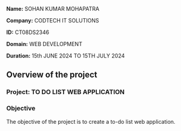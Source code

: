 **Name:** SOHAN KUMAR MOHAPATRA



**Company:** CODTECH IT SOLUTIONS



**ID:** CT08DS2346



**Domain:** WEB DEVELOPMENT



**Duration:** 15th JUNE 2024 TO 15TH JULY 2024



## Overview of the project



### Project: TO DO LIST WEB APPLICATION



### Objective



The objective of the project is to create a to-do list web application.
